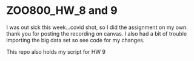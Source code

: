 # ZOO800_HW_8 and 9


I was out sick this week...covid shot, so I did the assignment on my own.
thank you for posting the recording on canvas.
I also had a bit of trouble importing the big data set so see code for my changes.




This repo also holds my script for HW 9
